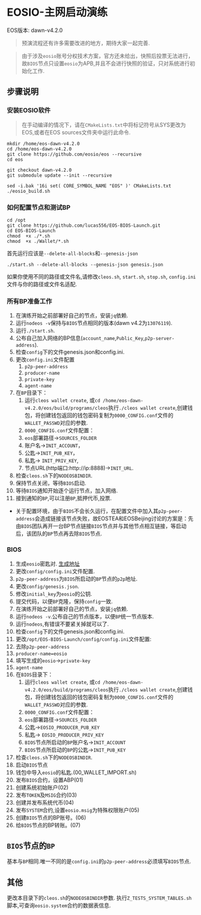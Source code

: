 # EOSIO-主网启动演练
EOS版本: dawn-v4.2.0
> 预演流程还有许多需要改进的地方，期待大家一起完善.

> 由于涉及`eosio`账号分权技术方案，官方还未给出，快照后投票无法进行，故`BIOS`节点只设置`eosio`为APB,并且不会进行快照的验证，只对系统进行初始化工作.

## 步骤说明
### 安装EOSIO软件
> 在手动编译的情况下，请在`CMakeLists.txt`中将标记符号从SYS更改为EOS,或者在EOS sources文件夹中运行此命令.
```shell
mkdir /home/eos-dawn-v4.2.0  
cd /home/eos-dawn-v4.2.0
git clone https://github.com/eosio/eos --recursive    
cd eos  

git checkout dawn-v4.2.0  
git submodule update --init --recursive   

sed -i.bak '16i set( CORE_SYMBOL_NAME "EOS" )' CMakeLists.txt  
./eosio_build.sh   
```

### 如何配置节点和测试BP
```shell
cd /opt
git clone https://github.com/lucas556/EOS-BIOS-Launch.git
cd EOS-BIOS-Launch
chmod  +x ./*.sh
chmod  +x ./Wallet/*.sh
```
首先运行应该是`--delete-all-blocks`和`--genesis-json`

```shell
./start.sh --delete-all-blocks --genesis-json genesis.json
```

如果你使用不同的路径或文件名,请修改`cleos.sh`, `start.sh`, `stop.sh`, `config.ini`文件与你的路径或文件名适配.


### 所有BP准备工作
1. 在演练开始之前部署好自己的节点，安装`jq`依赖.
2. 运行`nodeos -v`保持与`BIOS`节点相同的版本(dawn v4.2为`13076119`).
3. 运行`./start.sh`.
4. 公布自己加入网络的BP信息(`account_name`,`Public_Key`,`p2p-server-address`).
5. 检查`config`下的文件genesis.json和config.ini.
6. 更改`config.ini`文件配置    
    1. `p2p-peer-address`
    1. `producer-name`
    1. `private-key`
    1. `agent-name`
7. 在`BP`目录下：
    1. 运行`cleos wallet create`, 或`cd /home/eos-dawn-v4.2.0/eos/build/programs/cleos`执行`./cleos wallet create`,创建钱包，将创建钱包返回的钱包密码复制为`0000_CONFIG.conf`文件的`WALLET_PASSWD`对应的参数.
    2. `0000_CONFIG.conf`文件配置：
      1. `eos`部署路径->`SOURCES_FOLDER`
      2. 账户名->`INIT_ACCOUNT`，
      3. 公匙->`INIT_PUB_KEY`，
      4. 私匙-> `INIT_PRIV_KEY`,
      5. 节点URL(http端口:http://ip:8888)->`INIT_URL`.
8. 检查`cleos.sh`下的`NODEOSBINDIR`.
9. 保持节点关闭，等待`BIOS`启动.
10. 等待`BIOS`通知开始逐个运行节点，加入网络.
11. 接到通知的`BP`,可以注册`BP`,抵押代币,投票.


* 关于配置环境，由于`BIOS`不会长久运行，在配置文件中加入其`p2p-peer-address`会造成链接该节点失败，故EOSTEA和EOSBeijing讨论的方案是：先由`BIOS`团队再开一台BP节点链接`BIOS`节点并与其他节点相互链接，等启动后，该团队的`BP`节点再去除`BIOS`节点.

### BIOS
1. 生成`eosio`密匙对. [生成地址](https://eosfans.io/tools/generate/)
1. 更改`config/config.ini`文件配置.
  1. `p2p-peer-address`为`BIOS`所启动的`BP`节点的`p2p`地址.
2. 更改`config/genesis.json`.
  1. 修改`initial_key`为`eosio`的公钥.
3. 提交代码，以便`BP`克隆，保持`config`一致.
3. 在演练开始之前部署好自己的节点，安装`jq`依赖.
4. 运行`nodeos -v`.公布自己的节点版本，以便`BP`统一节点版本.
5. 运行`nodeos`,有错误不要紧关掉就可以了.
6. 检查`config`下的文件genesis.json和config.ini.
7. 更改`/opt/EOS-BIOS-Launch/config/config.ini`文件配置:
  1. 去除`p2p-peer-address`
  2. `producer-name=eosio`
  3. 填写生成的`eosio`->`private-key`
  4. `agent-name`
6. 在`BIOS`目录下：
    1. 运行`cleos wallet create`, 或`cd /home/eos-dawn-v4.2.0/eos/build/programs/cleos`执行`./cleos wallet create`,创建钱包，将创建钱包返回的钱包密码复制为`0000_CONFIG.conf`文件的`WALLET_PASSWD`对应的参数.
    2. `0000_CONFIG.conf`文件配置：
      1. `eos`部署路径->`SOURCES_FOLDER`
      3. 公匙->`EOSIO_PRODUCER_PUB_KEY`
      4. 私匙-> `EOSIO_PRODUCER_PRIV_KEY`
      5. `BIOS`节点所启动的`BP`账户名->`INIT_ACCOUNT`
      6. `BIOS`节点所启动的`BP`的公匙->`INIT_PUB_KEY`
7. 检查`cleos.sh`下的`NODEOSBINDIR`.
1. 启动`BIOS`节点
2. 钱包中导入`eosio`的私匙.(00_WALLET_IMPORT.sh)
2. 发布`BIOS`合约，设置ABP(01)
3. 创建系统初始账户(02)
4. 发布`TOKEN`及`MSIG`合约(03)
5. 创建并发布系统代币(04)
6. 发布`SYSTEM`合约,设置`eosio.msig`为特殊权限账户(05)
7. 创建`BIOS`节点的BP账号。(06)
8. 给`BIOS`节点的BP转账。(07)

## `BIOS`节点的`BP`
基本与`BP`相同.唯一不同的是`config.ini`的`p2p-peer-address`必须填写`BIOS`节点.

## 其他
更改本目录下的`cleos.sh`的`NODEOSBINDIR`参数.
执行`Z_TESTS_SYSTEM_TABLES.sh`脚本,可查询`eosio.system`合约的数据表信息.
